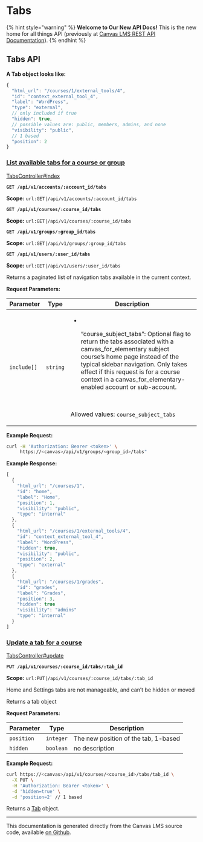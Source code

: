 # Tabs

{% hint style="warning" %}
**Welcome to Our New API Docs!** This is the new home for all things API (previously at [Canvas LMS REST API Documentation](https://api.instructure.com)).
{% endhint %}

## Tabs API

**A Tab object looks like:**

```js
{
  "html_url": "/courses/1/external_tools/4",
  "id": "context_external_tool_4",
  "label": "WordPress",
  "type": "external",
  // only included if true
  "hidden": true,
  // possible values are: public, members, admins, and none
  "visibility": "public",
  // 1 based
  "position": 2
}
```

### [List available tabs for a course or group](#method.tabs.index) <a href="#method.tabs.index" id="method.tabs.index"></a>

[TabsController#index](https://github.com/instructure/canvas-lms/blob/master/app/controllers/tabs_controller.rb)

**`GET /api/v1/accounts/:account_id/tabs`**

**Scope:** `url:GET|/api/v1/accounts/:account_id/tabs`

**`GET /api/v1/courses/:course_id/tabs`**

**Scope:** `url:GET|/api/v1/courses/:course_id/tabs`

**`GET /api/v1/groups/:group_id/tabs`**

**Scope:** `url:GET|/api/v1/groups/:group_id/tabs`

**`GET /api/v1/users/:user_id/tabs`**

**Scope:** `url:GET|/api/v1/users/:user_id/tabs`

Returns a paginated list of navigation tabs available in the current context.

**Request Parameters:**

| Parameter   | Type     | Description                                                                                                                                                                                                                                                                                                                                                                                      |
| ----------- | -------- | ------------------------------------------------------------------------------------------------------------------------------------------------------------------------------------------------------------------------------------------------------------------------------------------------------------------------------------------------------------------------------------------------ |
| `include[]` | `string` | <ul><li><p><br></p><p>“course_subject_tabs”: Optional flag to return the tabs associated with a canvas_for_elementary subject course’s home page instead of the typical sidebar navigation. Only takes effect if this request is for a course context in a canvas_for_elementary-enabled account or sub-account.</p><p><br></p></li></ul><p>Allowed values: <code>course_subject_tabs</code></p> |

**Example Request:**

```bash
curl -H 'Authorization: Bearer <token>' \
     https://<canvas>/api/v1/groups/<group_id>/tabs"
```

**Example Response:**

```js
[
  {
    "html_url": "/courses/1",
    "id": "home",
    "label": "Home",
    "position": 1,
    "visibility": "public",
    "type": "internal"
  },
  {
    "html_url": "/courses/1/external_tools/4",
    "id": "context_external_tool_4",
    "label": "WordPress",
    "hidden": true,
    "visibility": "public",
    "position": 2,
    "type": "external"
  },
  {
    "html_url": "/courses/1/grades",
    "id": "grades",
    "label": "Grades",
    "position": 3,
    "hidden": true
    "visibility": "admins"
    "type": "internal"
  }
]
```

### [Update a tab for a course](#method.tabs.update) <a href="#method.tabs.update" id="method.tabs.update"></a>

[TabsController#update](https://github.com/instructure/canvas-lms/blob/master/app/controllers/tabs_controller.rb)

**`PUT /api/v1/courses/:course_id/tabs/:tab_id`**

**Scope:** `url:PUT|/api/v1/courses/:course_id/tabs/:tab_id`

Home and Settings tabs are not manageable, and can’t be hidden or moved

Returns a tab object

**Request Parameters:**

| Parameter  | Type      | Description                          |
| ---------- | --------- | ------------------------------------ |
| `position` | `integer` | The new position of the tab, 1-based |
| `hidden`   | `boolean` | no description                       |

**Example Request:**

```bash
curl https://<canvas>/api/v1/courses/<course_id>/tabs/tab_id \
  -X PUT \
  -H 'Authorization: Bearer <token>' \
  -d 'hidden=true' \
  -d 'position=2' // 1 based
```

Returns a [Tab](#tab) object.

***

This documentation is generated directly from the Canvas LMS source code, available [on Github](https://github.com/instructure/canvas-lms).
